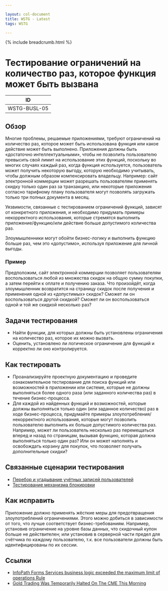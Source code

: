 ```yaml
---

layout: col-document
title: WSTG - Latest
tags: WSTG

---
```


{% include breadcrumb.html %}
# Тестирование ограничений на количество раз, которое функция может быть вызвана

|ID          |
|------------|
|WSTG-BUSL-05|

## Обзор

Многие проблемы, решаемые приложениями, требуют ограничений на количество раз, которое может быть использована функция или какое действие может быть выполнено. Приложения должны быть «достаточно интеллектуальными», чтобы не позволить пользователю превысить свой лимит на использование этих функций, поскольку во многих случаях каждый раз, когда функция используется, пользователь может получить некоторую выгоду, которую необходимо учитывать, чтобы должным образом компенсировать владельцу. Например: сайт электронной коммерции может разрешать пользователям применять скидку только один раз за транзакцию, или некоторые приложения согласно тарифному плану пользователя могут позволять загружать только три полных документа в месяц.

Уязвимости, связанные с тестированием ограничений функций, зависят от конкретного приложения, и необходимо придумать примеры некорректного использования, которые стремятся выполнить приложение/функцию/или действие больше допустимого количества раз.

Злоумышленники могут обойти бизнес-логику и выполнить функцию больше раз, чем это «допустимо», используя приложение для личной выгоды.

### Пример

Предположим, сайт электронной коммерции позволяет пользователям воспользоваться любой из множества скидок на общую сумму покупки, а затем перейти к оплате и получению заказа. Что произойдёт, когда злоумышленник возвратится на страницу скидок после получения и применения одной из «допустимых» скидок? Сможет ли он воспользоваться другой скидкой? Сможет ли он воспользоваться одной и той же скидкой несколько раз?

## Задачи тестирования

- Найти функции, для которых должны быть установлены ограничения на количество раз, которое их можно вызвать.
- Оценить, установлено ли логическое ограничение для функций и корректно ли оно контролируется.

## Как тестировать

- Проанализируйте проектную документацию и проведите ознакомительное тестирование для поиска функций или возможностей в приложении или системе, которые не должны выполняться более одного раза (или заданного количества раз) в течение бизнес-процесса.
- Для каждой из найденных функций и возможностей, которые должны выполняться только один (или заданное количество) раз в ходе бизнес-процесса, придумайте примеры злоупотребления/некорректного использования, которые могут позволить пользователю выполнить их больше допустимого количества раз. Например, может ли пользователь  несколько раз перемещаться вперед и назад по страницам, вызывая функцию, которая должна выполняться только один раз? Или он может наполнять и освобождать корзину для покупок, что позволяет получать дополнительные скидки?

## Связанные сценарии тестирования

- [Перебор и угадывание учётных записей пользователей](../03-Identity_Management_Testing/04-Testing_for_Account_Enumeration_and_Guessable_User_Account.md)
- [Тестирование механизма блокировки](../04-Authentication_Testing/03-Testing_for_Weak_Lock_Out_Mechanism.md)

## Как исправить

Приложение должно применять жёсткие меры для предотвращения злоупотреблений ограничениями. Этого можно добиться в зависимости от того, что лучше соответствует бизнес-требованиям. Например, установив ограничение на уровне базы данных, что скидочный купон больше не действителен; или установив в серверной части предел для счётчика по каждому пользователю, т.к. все пользователи должны быть идентифицированы по их сессии.

## Ссылки

- [InfoPath Forms Services business logic exceeded the maximum limit of operations Rule](http://mpwiki.viacode.com/default.aspx?g=posts&t=115678)
- [Gold Trading Was Temporarily Halted On The CME This Morning](https://www.businessinsider.com/gold-halted-on-cme-for-stop-logic-event-2013-10)

